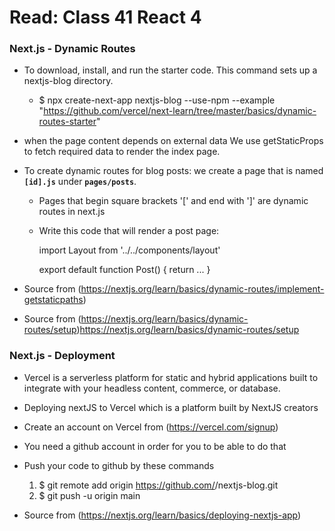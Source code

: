 # Read: Class 41 React 4
### Next.js - Dynamic Routes 
- To download, install, and run the starter code. This command sets up a nextjs-blog directory.
	- $ npx create-next-app nextjs-blog --use-npm --example "https://github.com/vercel/next-learn/tree/master/basics/dynamic-routes-starter"

- when the page content depends on external data We use getStaticProps to fetch required data to render the index page.
- To create dynamic routes for blog posts: we create a page that is named **`[id].js`** under **`pages/posts`**.
	- Pages that begin square brackets '[' and end with ']' are dynamic routes in next.js
	- Write this code that will render a post page:

		import Layout from '../../components/layout'

		export default function Post() {
  		return <Layout>...</Layout>
		}

- Source from (https://nextjs.org/learn/basics/dynamic-routes/implement-getstaticpaths)
- Source from (https://nextjs.org/learn/basics/dynamic-routes/setup)https://nextjs.org/learn/basics/dynamic-routes/setup


### Next.js - Deployment
- Vercel is a serverless platform for static and hybrid applications built to integrate with your headless content, commerce, or database.

- Deploying nextJS to Vercel which is a platform built by NextJS creators
- Create an account on Vercel from (https://vercel.com/signup)
- You need a github account in order for you to be able to do that
- Push your code to github by these commands
	1. $ git remote add origin https://github.com/<username>/nextjs-blog.git
	2. $ git push -u origin main
- Source from (https://nextjs.org/learn/basics/deploying-nextjs-app)
